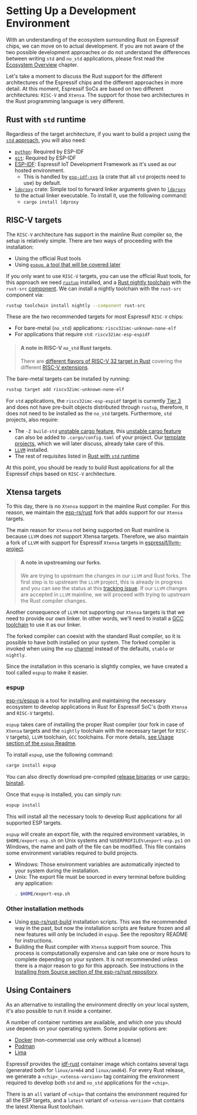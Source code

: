 # Setting Up a Development Environment

With an understanding of the ecosystem surrounding Rust on Espressif chips, we can move on to actual development. If you are not aware of the two possible development approaches or do not understand the differences between writing `std` and `no_std` applications, please first read the [Ecosystem Overview] chapter.

Let's take a moment to discuss the Rust support for the different architectures of the Espressif chips and the different approaches in more detail. At this moment, Espressif SoCs are based on two different architectures: `RISC-V` and `Xtensa`. The support for those two architectures in the Rust programming language is very different.

[Ecosystem Overview]: ../overview/index.md

## Rust with `std` runtime

Regardless of the target architecture, if you want to build a project using the [`std` approach], you will also need:
- [`python`]: Required by ESP-IDF
- [`git`]: Required by ESP-IDF
- [ESP-IDF]: Espressif IoT Development Framework as it's used as our hosted environment.
  - This is handled by [`esp-idf-sys`] (a crate that all `std` projects need to use) by default.
- [`ldproxy`] crate: Simple tool to forward linker arguments given to [`ldproxy`] to the actual linker executable. To install it, use the following command:
  - `cargo install ldproxy`

[`git`]: https://git-scm.com/downloads
[`python`]: https://www.python.org/downloads/
[ESP-IDF]: https://github.com/espressif/esp-idf
[`std` approach]: ../overview/using-the-standard-library.md
[`ldproxy`]: https://github.com/esp-rs/embuild/tree/master/ldproxy
## RISC-V targets

The `RISC-V` architecture has support in the mainline Rust compiler so, the setup is relatively simple. There are two ways of proceeding with the installation:
- Using the official Rust tools
- Using [`espup`, a tool that will be covered later]

If you only want to use `RISC-V` targets, you can use the official Rust tools, for this approach we need [`rustup`] installed, and a [Rust nightly toolchain] with the `rust-src` [component]. We can install a nightly toolchain with the `rust-src` component via:

```bash
rustup toolchain install nightly --component rust-src
```

These are the two recommended targets for most Espressif `RISC-V` chips:
- For bare-metal (`no_std`) applications: `riscv32imc-unknown-none-elf`
- For applications that require `std`: `riscv32imc-esp-espidf`

> #### A note in RISC-V `no_std` Rust targets.
>
> There are [different flavors of RISC-V 32 target in Rust] covering the different [RISC-V extensions].


The bare-metal targets can be installed by running:

```bash
rustup target add riscv32imc-unknown-none-elf
```

For `std` applications, the `riscv32imc-esp-espidf` target is currently [Tier 3] and does not have pre-built objects distributed through `rustup`, therefore, it does not need to be installed as the `no_std` targets. Furthermore, `std` projects, also require:
 - The `-Z build-std` [unstable cargo feature], this [unstable cargo feature] can also be added to `.cargo/config.toml` of your project. Our [template projects], which we will later discuss, already take care of this.
 - [`LLVM`] installed.
 - The rest of requisites listed in [Rust with `std` runtime]

At this point, you should be ready to build Rust applications for all the Espressif chips based on `RISC-V` architecture.

[`espup`, a tool that will be covered later]: #espup
[`rustup`]: https://rustup.rs/
[Rust nightly toolchain]: https://rust-lang.github.io/rustup/concepts/channels.html#working-with-nightly-rust
[component]: https://rust-lang.github.io/rustup/concepts/components.html
[template projects]: ../writing-your-own-application/generate-project-from-template.md
[unstable cargo feature]: https://doc.rust-lang.org/cargo/reference/unstable.html
[`LLVM`]: https://llvm.org/
[different flavors of RISC-V 32 target in Rust]: https://doc.rust-lang.org/nightly/rustc/platform-support.html#tier-2
[RISC-V extensions]: https://en.wikichip.org/wiki/risc-v/standard_extensions
[Tier 3]: https://doc.rust-lang.org/nightly/rustc/platform-support.html#tier-3
[`esp-idf-sys`]: https://github.com/esp-rs/esp-idf-sys
[Rust with `std` runtime]: #rust-with-std-runtime

## Xtensa targets

To this day, there is no `Xtensa` support in the mainline Rust compiler. For this reason, we maintain the [esp-rs/rust] fork that adds support for our `Xtensa` targets.

The main reason for `Xtensa` not being supported on Rust mainline is because `LLVM` does not support Xtensa targets. Therefore, we also maintain a fork of `LLVM` with support for Espressif `Xtensa` targets in [espressif/llvm-project].

> #### A note in upstreaming our forks.
>
> We are trying to upstream the changes in our `LLVM` and Rust forks.
> The first step is to upstream the `LLVM` project, this is already in progress
> and you can see the status at this [tracking issue].
> If our `LLVM` changes are accepted in `LLVM` mainline, we will proceed with trying
> to upstream the Rust compiler changes.

Another consequence of `LLVM` not supporting our `Xtensa` targets is that we need to provide our own linker. In other words, we'll need to install a [GCC toolchain] to use it as our linker.

The forked compiler can coexist with the standard Rust compiler, so it is possible to have both installed on your system. The forked compiler is invoked when using the `esp` [channel] instead of the defaults, `stable` or `nightly`.

Since the installation in this scenario is slightly complex, we have created a tool called `espup` to make it easier.

[esp-rs/rust]: https://github.com/esp-rs/rust
[espressif/llvm-project]: https://github.com/espressif/llvm-project
[GCC toolchain]: https://github.com/espressif/crosstool-NG/
[tracking issue]: https://github.com/espressif/llvm-project/issues/4
[channel]: https://rust-lang.github.io/rustup/concepts/channels.html

### espup

[esp-rs/espup] is a tool for installing and maintaining the necessary ecosystem to develop applications in Rust for Espressif SoC's (both `Xtensa` and `RISC-V` targets).

`espup` takes care of installing the proper Rust compiler (our fork in case of `Xtensa` targets and the `nightly` toolchain with the necessary target for `RISC-V` targets), `LLVM` toolchain,  `GCC` toolchains. For more details, [see Usage section of the `espup` Readme].

To install `espup`, use the following command:
```sh
cargo install espup
```
You can also directly download pre-compiled [release binaries] or use [cargo-binstall].

Once that `espup` is installed, you can simply run:
```sh
espup install
```

This will install all the necessary tools to develop Rust applications for all supported ESP targets.

`espup` will create an export file, with the required environment variables, in `$HOME/export-esp.sh` on Unix systems and `%USERPROFILE%\export-esp.ps1` on Windows, the name and path of the file can be modified. This file contains some environment variables required to build projects.
- Windows: Those environment variables are automatically injected to your system during the installation.
- Unix: The export file must be sourced in every terminal before building any application:
  ```sh
  . $HOME/export-esp.sh
  ```

[esp-rs/espup]: https://github.com/esp-rs/espup
[see Usage section of the `espup` Readme]: https://github.com/esp-rs/espup#usage
[release binaries]: https://github.com/esp-rs/espup/releases
[cargo-binstall]: https://github.com/cargo-bins/cargo-binstall

### Other installation methods

- Using [esp-rs/rust-build] installation scripts. This was the recommended way in the past, but now the installation scripts are feature frozen and all new features will only be included in `espup`. See the repository README for instructions.
- Building the Rust compiler with `Xtensa` support from source. This process is computationally expensive and can take one or more hours to complete depending on your system. It is not recommended unless there is a major reason to go for this approach. See instructions in the [Installing from Source section of the esp-rs/rust repository].

[esp-rs/rust-build]: https://github.com/esp-rs/rust-build
[Installing from Source section of the esp-rs/rust repository]: https://github.com/esp-rs/rust#installing-from-source

## Using Containers

As an alternative to installing the environment directly on your local system, it's also possible to run it inside a container.

A number of container runtimes are available, and which one you should use depends on your operating system. Some popular options are:

- [Docker] (non-commercial use only without a license)
- [Podman]
- [Lima]

Espressif provides the [idf-rust] container image which contains several tags (generated both for `linux/arm64` and `linux/amd64`). For every Rust release, we generate a `<chip>_<xtensa-version>` tag containing the environment required to develop both
`std` and `no_std` applications for the `<chip>`.

There is an `all` variant of `<chip>` that contains the environment required for all the ESP targets, and a `latest` variant of `<xtensa-version>` that contains the latest Xtensa Rust toolchain.

[Docker]: https://www.docker.com/
[Podman]: https://podman.io/
[Lima]: https://github.com/lima-vm/lima
[idf-rust]: https://hub.docker.com/r/espressif/idf-rust/tags
